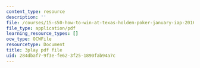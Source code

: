 ```yaml
---
content_type: resource
description: ''
file: /courses/15-s50-how-to-win-at-texas-holdem-poker-january-iap-2016/284dbaf79f3efe623f251890fab94a7c_u14ymLSF8y4.pdf
file_type: application/pdf
learning_resource_types: []
ocw_type: OCWFile
resourcetype: Document
title: 3play pdf file
uid: 284dbaf7-9f3e-fe62-3f25-1890fab94a7c
---
```

